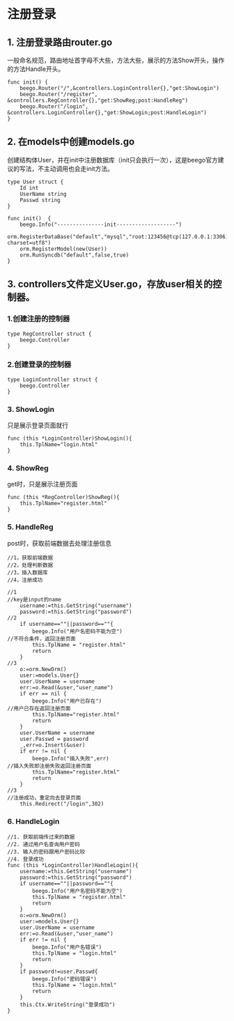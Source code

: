# 注册登录

## 1. 注册登录路由router.go

一般命名规范，路由地址首字母不大些，方法大些，展示的方法Show开头，操作的方法Handle开头。
	
```
func init() {
	beego.Router("/",&controllers.LoginController{},"get:ShowLogin")
	beego.Router("/register", &controllers.RegController{},"get:ShowReg;post:HandleReg")
	beego.Router("/login", &controllers.LoginController{},"get:ShowLogin;post:HandleLogin")
}
```

## 2. 在models中创建models.go

创建结构体User，并在init中注册数据库（init只会执行一次），这是beego官方建议的写法，不主动调用也会走init方法。

```
type User struct {
	Id int
	UserName string
	Passwd string
}
```
```
func init()  {
	beego.Info("---------------init-------------------")
	orm.RegisterDataBase("default","mysql","root:123456@tcp(127.0.0.1:3306)/newweb?charset=utf8")
	orm.RegisterModel(new(User))
	orm.RunSyncdb("default",false,true)
}
```

## 3. controllers文件定义User.go，存放user相关的控制器。
### 1.创建注册的控制器
```
type RegController struct {
	beego.Controller
}
```
### 2.创建登录的控制器
```
type LoginController struct {
	beego.Controller
}
```
### 3. ShowLogin
只是展示登录页面就行
	
```
func (this *LoginController)ShowLogin(){
	this.TplName="login.html"
}
```

### 4. ShowReg

get时，只是展示注册页面

```
func (this *RegController)ShowReg(){
	this.TplName="register.html"
}
```

### 5. HandleReg

post时，获取前端数据去处理注册信息

```
//1，获取前端数据
//2，处理判断数据
//3，插入数据库
//4，注册成功

//1
//key是input的name
	username:=this.GetString("username")
	password:=this.GetString("password")
//2
	if username==""||password==""{
		beego.Info("用户名密码不能为空")
//不符合条件，返回注册页面
		this.TplName = "register.html"
		return
	}
//3
	o:=orm.NewOrm()
	user:=models.User{}
	user.UserName = username
	err:=o.Read(&user,"user_name")
	if err == nil {
		beego.Info("用户已存在")
//用户已存在返回注册页面
		this.TplName="register.html"
		return
	}
	user.UserName = username
	user.Passwd = password
	_,err=o.Insert(&user)
	if err != nil {
		beego.Info("插入失败",err)
//插入失败即注册失败返回注册页面
		this.TplName="register.html"
		return
	}
//3
//注册成功，重定向去登录页面
	this.Redirect("/login",302)
```


### 6. HandleLogin


```
//1. 获取前端传过来的数据
//2. 通过用户名查询用户密码
//3. 输入的密码跟用户密码比较
//4. 登录成功
func (this *LoginController)HandleLogin(){
	username:=this.GetString("username")
	password:=this.GetString("password")
	if username==""||password==""{
		beego.Info("用户名密码不能为空")
		this.TplName = "register.html"
		return
	}
	o:=orm.NewOrm()
	user:=models.User{}
	user.UserName = username
	err:=o.Read(&user,"user_name")
	if err != nil {
		beego.Info("用户名错误")
		this.TplName = "login.html"
		return
	}
	if password!=user.Passwd{
		beego.Info("密码错误")
		this.TplName = "login.html"
		return
	}
	this.Ctx.WriteString("登录成功")
}
```
